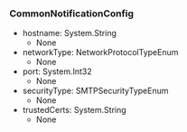 ### CommonNotificationConfig
- hostname: System.String
  - None
- networkType: NetworkProtocolTypeEnum
  - None
- port: System.Int32
  - None
- securityType: SMTPSecurityTypeEnum
  - None
- trustedCerts: System.String
  - None
